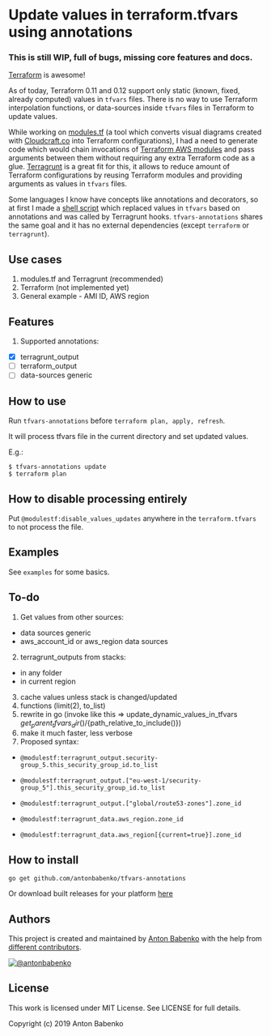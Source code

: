 # Update values in terraform.tfvars using annotations

### This is still WIP, full of bugs, missing core features and docs.

[Terraform](https://www.terraform.io/) is awesome!
 
As of today, Terraform 0.11 and 0.12 support only static (known, fixed, already computed) values in `tfvars` files. There is no way to use Terraform interpolation functions, or data-sources inside `tfvars` files in Terraform to update values.

While working on [modules.tf](https://github.com/antonbabenko/modules.tf-lambda) (a tool which converts visual diagrams created with [Cloudcraft.co](https://cloudcraft.co/) into Terraform configurations), I had a need to generate code which would chain invocations of [Terraform AWS modules](https://github.com/terraform-aws-modules) and pass arguments between them without requiring any extra Terraform code as a glue. [Terragrunt](https://github.com/gruntwork-io/terragrunt) is a great fit for this, it allows to reduce amount of Terraform configurations by reusing Terraform modules and providing arguments as values in `tfvars` files.

Some languages I know have concepts like annotations and decorators, so at first I made a [shell script](https://github.com/antonbabenko/modules.tf-lambda/blob/v1.2.0/templates/terragrunt-common-layer/common/scripts/update_dynamic_values_in_tfvars.sh) which replaced values in `tfvars` based on annotations and was called by Terragrunt hooks. `tfvars-annotations` shares the same goal and it has no external dependencies (except `terraform` or `terragrunt`).


## Use cases

1. modules.tf and Terragrunt (recommended)
1. Terraform (not implemented yet)
1. General example - AMI ID, AWS region

## Features

1. Supported annotations:
  - [x] terragrunt_output
  - [ ] terraform_output
  - [ ] data-sources generic

## How to use

Run `tfvars-annotations` before `terraform plan, apply, refresh`.

It will process tfvars file in the current directory and set updated values.

E.g.:

    $ tfvars-annotations update
    $ terraform plan
 
## How to disable processing entirely

Put `@modulestf:disable_values_updates` anywhere in the `terraform.tfvars` to not process the file.

## Examples

See `examples` for some basics.

## To-do

1. Get values from other sources:
 - data sources generic
 - aws_account_id or aws_region data sources
2. terragrunt_outputs from stacks:
 - in any folder
 - in current region
3. cache values unless stack is changed/updated
4. functions (limit(2), to_list)
5. rewrite in go (invoke like this => update_dynamic_values_in_tfvars ${get_parent_tfvars_dir()}/${path_relative_to_include()})
6. make it much faster, less verbose
7. Proposed syntax:

 - `@modulestf:terragrunt_output.security-group_5.this_security_group_id.to_list`

 - `@modulestf:terragrunt_output.["eu-west-1/security-group_5"].this_security_group_id.to_list`

 - `@modulestf:terragrunt_output.["global/route53-zones"].zone_id`

 - `@modulestf:terragrunt_data.aws_region.zone_id`

 - `@modulestf:terragrunt_data.aws_region[{current=true}].zone_id`

## How to install

`go get github.com/antonbabenko/tfvars-annotations`

Or download built releases for your platform [here](https://github.com/antonbabenko/tfvars-annotations/releases)


## Authors

This project is created and maintained by [Anton Babenko](https://github.com/antonbabenko) with the help from [different contributors](https://github.com/antonbabenko/tfvars-annotations/graphs/contributors).

[![@antonbabenko](https://img.shields.io/twitter/follow/antonbabenko.svg?style=social&label=Follow%20@antonbabenko%20on%20Twitter)](https://twitter.com/antonbabenko)


## License

This work is licensed under MIT License. See LICENSE for full details.

Copyright (c) 2019 Anton Babenko
